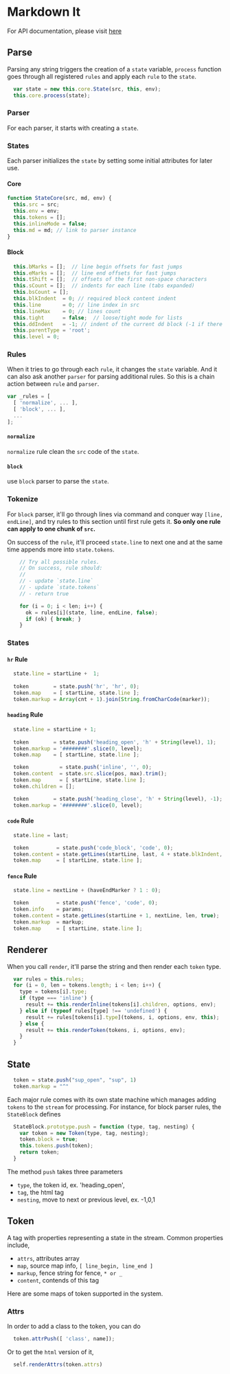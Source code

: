 # Markdown It

For API documentation, please visit [here](https://markdown-it.github.io/markdown-it)


## Parse

Parsing any string triggers the creation of a `state` variable, `process` function goes through all registered `rules` and apply each `rule` to the `state`.

```javascript
  var state = new this.core.State(src, this, env);
  this.core.process(state);
```  

### Parser

For each parser, it starts with creating a `state`. 

### States

Each parser initializes the `state` by setting some initial attributes for later use. 

#### Core

```javascript
function StateCore(src, md, env) {
  this.src = src;
  this.env = env;
  this.tokens = [];
  this.inlineMode = false;
  this.md = md; // link to parser instance
}
```

#### Block

```javascript
  this.bMarks = [];  // line begin offsets for fast jumps
  this.eMarks = [];  // line end offsets for fast jumps
  this.tShift = [];  // offsets of the first non-space characters 
  this.sCount = [];  // indents for each line (tabs expanded)
  this.bsCount = [];
  this.blkIndent  = 0; // required block content indent
  this.line       = 0; // line index in src
  this.lineMax    = 0; // lines count
  this.tight      = false;  // loose/tight mode for lists
  this.ddIndent   = -1; // indent of the current dd block (-1 if there isn't any)
  this.parentType = 'root';
  this.level = 0;  
```

### Rules

When it tries to go through each `rule`,  it changes the `state` variable. And it can also ask another `parser` for parsing additional rules. So this is a chain action between `rule` and `parser`.

```javascript
var _rules = [
  [ 'normalize', ... ],
  [ 'block', ... ],
  ...
];
```

#### `normalize` 

`normalize` rule clean the `src` code of the `state`.

#### `block`

use `block` parser to parse the `state`.


### Tokenize

For `block` parser, it'll go through lines via command and conquer way `[line, endLine]`, and try rules to this section until first rule gets it. **So only one rule can apply to one chunk of `src`.**

On success of the `rule`, it'll proceed `state.line` to next one and at the same time appends more into `state.tokens`.

```javascript
    // Try all possible rules.
    // On success, rule should:
    //
    // - update `state.line`
    // - update `state.tokens`
    // - return true

    for (i = 0; i < len; i++) {
      ok = rules[i](state, line, endLine, false);
      if (ok) { break; }
    }
```

### States

#### `hr` Rule

```javascript
  state.line = startLine +  1;
  
  token        = state.push('hr', 'hr', 0);
  token.map    = [ startLine, state.line ];
  token.markup = Array(cnt + 1).join(String.fromCharCode(marker));
```

#### `heading` Rule

```javascript
  state.line = startLine + 1;
  
  token        = state.push('heading_open', 'h' + String(level), 1);
  token.markup = '########'.slice(0, level);
  token.map    = [ startLine, state.line ];

  token          = state.push('inline', '', 0);
  token.content  = state.src.slice(pos, max).trim();
  token.map      = [ startLine, state.line ];
  token.children = [];

  token        = state.push('heading_close', 'h' + String(level), -1);
  token.markup = '########'.slice(0, level);
```

#### `code` Rule

```javascript
  state.line = last;

  token         = state.push('code_block', 'code', 0);
  token.content = state.getLines(startLine, last, 4 + state.blkIndent, true);
  token.map     = [ startLine, state.line ];
```

#### `fence` Rule

```javascript
  state.line = nextLine + (haveEndMarker ? 1 : 0);

  token         = state.push('fence', 'code', 0);
  token.info    = params;
  token.content = state.getLines(startLine + 1, nextLine, len, true);
  token.markup  = markup;
  token.map     = [ startLine, state.line ];
```



## Renderer

When you call `render`, it'll parse the string and then render each  `token` type.

```javascript
  var rules = this.rules;
  for (i = 0, len = tokens.length; i < len; i++) {
    type = tokens[i].type;
    if (type === 'inline') {
      result += this.renderInline(tokens[i].children, options, env);
    } else if (typeof rules[type] !== 'undefined') {
      result += rules[tokens[i].type](tokens, i, options, env, this);
    } else {
      result += this.renderToken(tokens, i, options, env);
    }
  }
```


## State

```javascript
  token = state.push("sup_open", "sup", 1)
  token.markup = "^"
```

Each major rule comes with its own state machine which manages adding `tokens` to the `stream` for processing. For instance, for block parser rules, the `StateBlock` defines 

```javascript
  StateBlock.prototype.push = function (type, tag, nesting) {
    var token = new Token(type, tag, nesting);
    token.block = true;
    this.tokens.push(token);
    return token;
  }
```

The method `push` takes three parameters

- `type`, the token id, ex. 'heading_open',
- `tag`, the html tag
- `nesting`, move to next or previous level, ex. -1,0,1

## Token

A tag with properties representing a state in the stream. Common properties include,

- `attrs`, attributes array
 - `map`, source map info, `[ line_begin, line_end ]` 
 - `markup`, fence string for fence, `* or _`
 - `content`, contends of this tag

Here are some maps of token supported in the system.

### Attrs

In order to add a class to the token, you can do 

```javascript
  token.attrPush([ 'class', name]);
```

Or to get the `html` version of it, 

```javascript
  self.renderAttrs(token.attrs)
```

